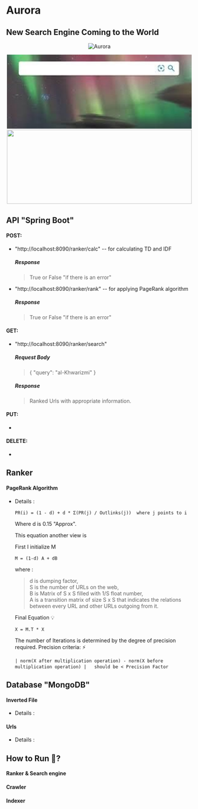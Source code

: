 # Aurora
## New Search Engine Coming to the World
<p align="center">
  <img src="https://readme-typing-svg.demolab.com/?lines=Aurora+:+hello+world&font=Dancing_Script%70Code&color=%247E3DCE&size=20&center=true&width=500&height=100&duration=4000&pause=1&theme=dark" alt="Aurora">
</p>
<p align="center">
  <img src="https://github.com/ahmed-kamal2004/Aurora/blob/main/images.jpg?raw=true" height=200 width=500>
  <img src="https://static.toiimg.com/thumb/msid-96286166,width-748,height-499,resizemode=4,imgsize-129000/.jpg?raw=true" height=200 width=500>

</p>

## API "Spring Boot"
 #### POST:
 - "http://localhost:8090/ranker/calc" -- for calculating TD and IDF
    ##### Response
   > True or False "if there is an error" <br/>
 - "http://localhost:8090/ranker/rank" -- for applying PageRank algorithm
    ##### Response
   > True or False "if there is an error" <br/>
 #### GET:
 - "http://localhost:8090/ranker/search"
    ##### Request Body
   > { "query": "al-Khwarizmi" } <br />
    ##### Response
   > Ranked Urls with appropriate information. <br/>
 #### PUT:
 -
 #### DELETE:
 -
 
## Ranker
#### PageRank Algorithm
- Details :
  ```
  PR(i) = (1 - d) + d * Σ(PR(j) / Outlinks(j))  where j points to i
  ```
  Where d is 0.15 "Approx".

  This equation another view is

  First I initialize M
  ```
  M = (1-d) A + dB
  ```
  
  where :
   > d is dumping factor, <br/>
   > S is the number of URLs on the web,<br/>
   > B is Matrix of S x S filled with 1/S float number,<br/>
   > A is a transition matrix of size S x S that indicates the relations between every URL and other URLs outgoing from it.<br/>

  Final Equation :bulb:
  ```
  X = M.T * X
  ```
  The number of Iterations is determined by the degree of precision required.
  Precision criteria: ⚡
  ```
  | norm(X after multiplication operation) - norm(X before multiplication operation) |   should be < Precision Factor
  ```

## Database "MongoDB"
#### Inverted File
- Details :
#### Urls
- Details :


## How to Run 🚀?
  #### Ranker & Search engine
  #### Crawler
  #### Indexer
